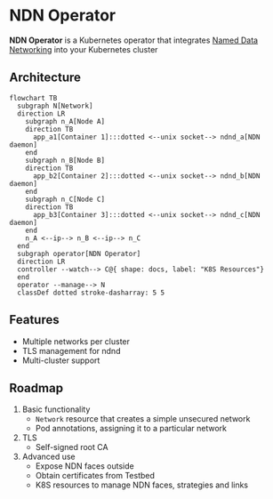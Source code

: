 # NDN Operator

**NDN Operator** is a Kubernetes operator that integrates [Named Data Networking](https://github.com/named-data) into your Kubernetes cluster

## Architecture
```mermaid
flowchart TB
  subgraph N[Network]
  direction LR
    subgraph n_A[Node A]
    direction TB
      app_a1[Container 1]:::dotted <--unix socket--> ndnd_a[NDN daemon]
    end
    subgraph n_B[Node B]
    direction TB
      app_b2[Container 2]:::dotted <--unix socket--> ndnd_b[NDN daemon]
    end
    subgraph n_C[Node C]
    direction TB
      app_b3[Container 3]:::dotted <--unix socket--> ndnd_c[NDN daemon]
    end
    n_A <--ip--> n_B <--ip--> n_C
  end
  subgraph operator[NDN Operator]
  direction LR
  controller --watch--> C@{ shape: docs, label: "K8S Resources"}
  end
  operator --manage--> N
  classDef dotted stroke-dasharray: 5 5
```

## Features
* Multiple networks per cluster
* TLS management for ndnd
* Multi-cluster support

## Roadmap
1. Basic functionality
    * `Network` resource that creates a simple unsecured network
    * Pod annotations, assigning it to a particular network
1. TLS
    * Self-signed root CA
1. Advanced use
    * Expose NDN faces outside
    * Obtain certificates from Testbed
    * K8S resources to manage NDN faces, strategies and links